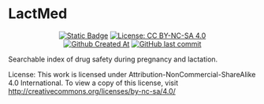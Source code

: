 # LactMed


<div align="center">

  <a href="http://wikimedicine.ir/">![Static Badge](https://img.shields.io/badge/Under-Wikimedicine-green?color=%23008000)</a>
  <a href="https://creativecommons.org/licenses/by-nc-sa/4.0/">![License: CC BY-NC-SA 4.0](https://img.shields.io/badge/License-CC_BY--NC--SA_4.0-lightgrey.svg)</a>  </br>
  <a href="">![Github Created At](https://img.shields.io/github/created-at/ThisIsNeil/lactmed?style=plastic)</a>
  <a href="">![GitHub last commit](https://img.shields.io/github/last-commit/ThisIsNeil/lactmed?style=plastic&color=blue)</a>

</div>

Searchable index of drug safety during pregnancy and lactation.


License: This work is licensed under Attribution-NonCommercial-ShareAlike 4.0 International. To view a copy of this license, visit <a href = "http://creativecommons.org/licenses/by-nc-sa/4.0/">http://creativecommons.org/licenses/by-nc-sa/4.0/</a>
